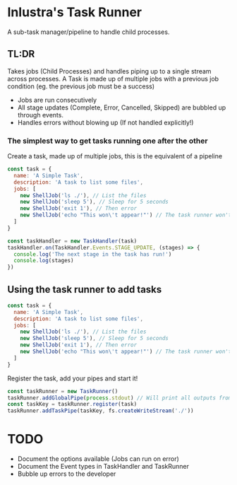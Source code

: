 # Inlustra's Task Runner

A sub-task manager/pipeline to handle child processes.

## TL:DR

Takes jobs (Child Processes) and handles piping up to a single stream across processes.
A Task is made up of multiple jobs with a previous job condition (eg. the previous job must be a success)

* Jobs are run consecutively
* All stage updates (Complete, Error, Cancelled, Skipped) are bubbled up through events.
* Handles errors without blowing up (If not handled explicitly!)


### The simplest way to get tasks running one after the other

Create a task, made up of multiple jobs, this is the equivalent of a pipeline

```javascript
const task = {
  name: 'A Simple Task',
  description: 'A task to list some files',
  jobs: [
    new ShellJob('ls ./'), // List the files
    new ShellJob('sleep 5'), // Sleep for 5 seconds
    new ShellJob('exit 1'), // Then error
    new ShellJob('echo "This won\'t appear!"') // The task runner won't run this job
  ]
}

const taskHandler = new TaskHandler(task)
taskHandler.on(TaskHandler.Events.STAGE_UPDATE, (stages) => {
  console.log('The next stage in the task has run!')
  console.log(stages)
})
```

## Using the task runner to add tasks


```javascript
const task = {
  name: 'A Simple Task',
  description: 'A task to list some files',
  jobs: [
    new ShellJob('ls ./'), // List the files
    new ShellJob('sleep 5'), // Sleep for 5 seconds
    new ShellJob('exit 1'), // Then error
    new ShellJob('echo "This won\'t appear!"') // The task runner won't run this job
  ]
}
```

Register the task, add your pipes and start it!

```javascript
const taskRunner = new TaskRunner()
taskRunner.addGlobalPipe(process.stdout) // Will print all outputs from any tasks to the console
const taskKey = taskRunner.register(task)
taskRunner.addTaskPipe(taskKey, fs.createWriteStream('./'))
```

# TODO

- Document the options available (Jobs can run on error)
- Document the Event types in TaskHandler and TaskRunner
- Bubble up errors to the developer

